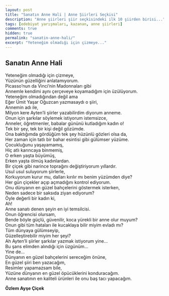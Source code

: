 ```yaml
---
layout: post
title: "Sanatın Anne Hali | Anne Şiirleri Seçkisi"
description: "Anne şiirleri şiir seçkisindeki ilk 10 şiirden birisi..."
tags: [edebiyat yarışmaları, kazanan, anne şiirleri]
comments: true
hidden: true
permalink: "sanatin-anne-hali/"
excerpt: "Yeteneğim olmadığı için çizmeye..."
---
```


## Sanatın Anne Hali
Yeteneğim olmadığı için çizmeye,  
Yüzünün güzelliğini anlatamıyorum.  
Picasso’nun da Vinci’nin Madonnaları gibi  
Annemle kendimi aynı çerçeveye koyamadığım için üzülüyorum.  
Yeteneğim olmadığından değil ama  
Eğer Ümit Yaşar Oğuzcan yazmasaydı o şiiri,  
Annemin adı ile,  
Milyon kere Ayten’li şiirler yazabilirdim diyorum anneme.  
Onun için şarkılar söylemek istiyorum istemsizce,  
Anneler, öğretmenler, babalar gününü kutladığım kadın o!  
Tek bir şey, tek bir kişi değil gözümde.  
Ona baktığımda gördüğüm tek şey hüzünlü gözleri olsa da,  
Her zaman için tatlı bir bahar esintisi gibi gülümser yüzüme.  
Çocukluğunu yaşayamamış,  
Hiç atlı karıncaya binmemiş,  
O erken yaşta büyümüş,  
Erken yaşta ölmüş kadınlardan.  
Bir çiçek gibi narince toprağını değiştiriyorum yıllardır.  
Usul usul suluyorum şiirlerle,  
Korkuyorum kurur mu, dalları kırılır mı benim yüzümden diye?  
Her gün çiçekler açıp açmadığını kontrol ediyorum.  
Onu dünyanın en güzel bahçelerini göstermek isterken,  
Neden sadece bir saksıda ziyan ediyorum?  
Öyle değerli bir kadın ki,  
Ah!  
Anne sanatı denen şeyin en iyi temsilcisi.  
Onun öğrencisi olursam,  
Bende böyle güçlü, güvenilir, koca yürekli bir anne olur muyum?  
Onun gibi tüm hataları ile kucaklaya bilir miyim evladı mı?  
Tüm dünyaya gülümseyip,  
Güzelleştirebilir miyim her şeyi?  
Ah Ayten’li şiirler şarkılar yazmak istiyorum yine…  
Bu şans elimden alındığı için üzgünüm…  
Yine de…  
Dünyanın en güzel bahçelerini sereceğim önüne,  
En güzel şiiri ben yazacağım,  
Resimler yapamazsam bile,  
Yüzüne dünyanın en güzel öpücüklerini konduracağım.  
Anne sanatının en kaliteli ürünleri ile onu baş tacı yapacağım.  

**Özlem Ayşe Çiçek**
